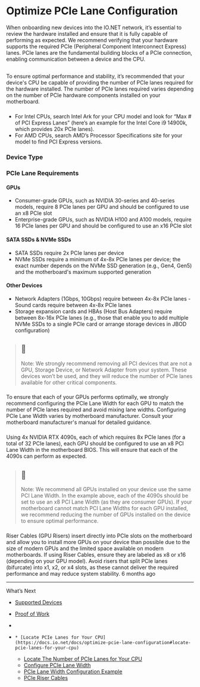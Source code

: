 # Optimize PCIe Lane Configuration
When onboarding new devices into the IO.NET network, it’s essential to review the hardware installed and ensure that it is fully capable of performing as expected. We recommend verifying that your hardware supports the required PCIe (Peripheral Component Interconnect Express) lanes. PCIe lanes are the fundamental building blocks of a PCIe connection, enabling communication between a device and the CPU.
## [](https://docs.io.net/docs/optimize-pcie-lane-configuration#locate-pcie-lanes-for-your-cpu)
To ensure optimal performance and stability, it’s recommended that your device's CPU be capable of providing the number of PCIe lanes required for the hardware installed. The number of PCIe lanes required varies depending on the number of PCIe hardware components installed on your motherboard.
### [](https://docs.io.net/docs/optimize-pcie-lane-configuration#locate-the-number-of-pcie-lanes-for-your-cpu)
  * For Intel CPUs, search Intel Ark for your CPU model and look for “Max # of PCI Express Lanes” (here’s an example for the Intel Core i9 14900k, which provides 20x PCIe lanes).
  * For AMD CPUs, search AMD’s Processor Specifications site for your model to find PCI Express versions.


### Device Type
### PCIe Lane Requirements
#### GPUs
- Consumer-grade GPUs, such as NVIDIA 30-series and 40-series models, require 8 PCIe lanes per GPU and should be configured to use an x8 PCIe slot  
- Enterprise-grade GPUs, such as NVIDIA H100 and A100 models, require 16 PCIe lanes per GPU and should be configured to use an x16 PCIe slot 
#### SATA SSDs & NVMe SSDs
- SATA SSDs require 2x PCIe lanes per device  
- NVMe SSDs require a minimum of 4x-8x PCIe lanes per device; the exact number depends on the NVMe SSD generation (e.g., Gen4, Gen5) and the motherboard's maximum supported generation 
#### Other Devices
- Network Adapters (1Gbps, 10Gbps) require between 4x-8x PCIe lanes - Sound cards require between 4x-8x PCIe lanes  
- Storage expansion cards and HBAs (Host Bus Adapters) require between 8x-16x PCIe lanes (e.g., those that enable you to add multiple NVMe SSDs to a single PCIe card or arrange storage devices in JBOD configuration) 
  

> ## 📘
> Note: We strongly recommend removing all PCI devices that are not a GPU, Storage Device, or Network Adapter from your system. These devices won’t be used, and they will reduce the number of PCIe lanes available for other critical components.
### [](https://docs.io.net/docs/optimize-pcie-lane-configuration#configure-pcie-lane-width)
To ensure that each of your GPUs performs optimally, we strongly recommend configuring the PCIe Lane Width for each GPU to match the number of PCIe lanes required and avoid mixing lane widths.
Configuring PCIe Lane Width varies by motherboard manufacturer. Consult your motherboard manufacturer's manual for detailed guidance.
### [](https://docs.io.net/docs/optimize-pcie-lane-configuration#pcie-lane-width-configuration-example)
Using 4x NVIDIA RTX 4090s, each of which requires 8x PCIe lanes (for a total of 32 PCIe lanes), each GPU should be configured to use an x8 PCI Lane Width in the motherboard BIOS. This will ensure that each of the 4090s can perform as expected.
> ## 📘
> Note: We recommend all GPUs installed on your device use the same PCI Lane Width. In the example above, each of the 4090s should be set to use an x8 PCI Lane Width (as they are consumer GPUs). If your motherboard cannot match PCI Lane Widths for each GPU installed, we recommend reducing the number of GPUs installed on the device to ensure optimal performance.
### [](https://docs.io.net/docs/optimize-pcie-lane-configuration#pcie-riser-cables)
Riser Cables (GPU Risers) insert directly into PCIe slots on the motherboard and allow you to install more GPUs on your device than possible due to the size of modern GPUs and the limited space available on modern motherboards.
If using Riser Cables, ensure they are labeled as x8 or x16 (depending on your GPU model). Avoid risers that split PCIe lanes (bifurcate) into x1, x2, or x4 slots, as these cannot deliver the required performance and may reduce system stability.
6 months ago
* * *
What’s Next
  * [Supported Devices](https://docs.io.net/docs/supported-devices)
  * [Proof of Work](https://docs.io.net/docs/proof-of-work)


  * [](https://docs.io.net/docs/optimize-pcie-lane-configuration)
  *     * [Locate PCIe Lanes for Your CPU](https://docs.io.net/docs/optimize-pcie-lane-configuration#locate-pcie-lanes-for-your-cpu)
      * [Locate The Number of PCIe Lanes for Your CPU](https://docs.io.net/docs/optimize-pcie-lane-configuration#locate-the-number-of-pcie-lanes-for-your-cpu)
      * [Configure PCIe Lane Width](https://docs.io.net/docs/optimize-pcie-lane-configuration#configure-pcie-lane-width)
      * [PCIe Lane Width Configuration Example](https://docs.io.net/docs/optimize-pcie-lane-configuration#pcie-lane-width-configuration-example)
      * [PCIe Riser Cables](https://docs.io.net/docs/optimize-pcie-lane-configuration#pcie-riser-cables)


